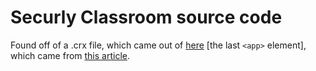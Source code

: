 # Securly Classroom source code
Found off of a .crx file, which came out of [here](https://crextnaut.securly.com/subscribers/org9269/update-manifest.xml) [the last `<app>` element], which came from [this article](https://docs.securly.com/docs/installing-the-securly-classroom-extension-through-google-admin).
